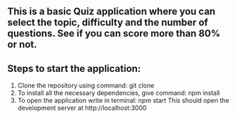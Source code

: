 ## This is a basic Quiz application where you can select the topic, difficulty and the number of questions. See if you can score more than 80% or not.

## Steps to start the application: 
1. Clone the repository using command: git clone <remote repository url>
2. To install all the necessary dependencies, give command: npm install 
3. To open the application write in terminal: npm start
   This should open the development server at http://localhost:3000
